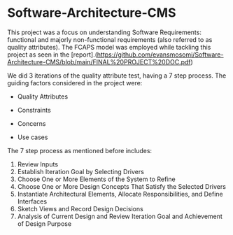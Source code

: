 # Software-Architecture-CMS
This project was a focus on understanding Software Requirements: functional and majorly non-functional requirements (also referred to as quality attributes).
The FCAPS model was employed while tackling this project as seen in the [report].(https://github.com/evansmosomi/Software-Architecture-CMS/blob/main/FINAL%20PROJECT%20DOC.pdf) 

We did 3 iterations of the quality attribute test, having a 7 step process. The guiding factors considered in the project were:

  * Quality Attributes
  
  * Constraints
  
  * Concerns
  
  * Use cases

The 7 step process as mentioned before includes:
  1. Review Inputs
  2. Establish Iteration Goal by Selecting Drivers
  3. Choose One or More Elements of the System to Refine
  4. Choose One or More Design Concepts That Satisfy the Selected Drivers
  5. Instantiate Architectural Elements, Allocate Responsibilities, and Define Interfaces
  6. Sketch Views and Record Design Decisions
  7. Analysis of Current Design and Review Iteration Goal and Achievement of Design Purpose
